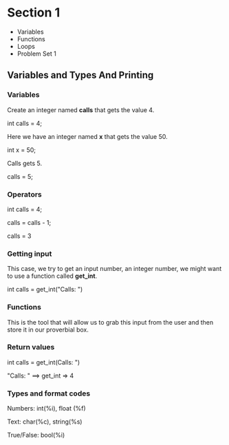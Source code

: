 # Section 1
- Variables
- Functions
- Loops
- Problem Set 1

## Variables and Types And Printing

### Variables
Create an integer named **calls** that gets the value 4.

int calls = 4;

Here we have an integer named **x** that gets the value 50.

int x = 50;

Calls gets 5.

calls = 5;

### Operators
int calls = 4;

calls = calls - 1;

calls = 3

### Getting input
This case, we try to get an input number, an integer number, we might want to use a function called **get_int**.

int calls = get_int("Calls: ")

### Functions
This is the tool that will allow us to grab this input from the user and then store it in our proverbial box.

### Return values
int calls = get_int(Calls: ")

"Calls: " ==>  get_int => 4

### Types and format codes

Numbers: int(%i), float (%f)

Text: char(%c), string(%s)

True/False: bool(%i)
